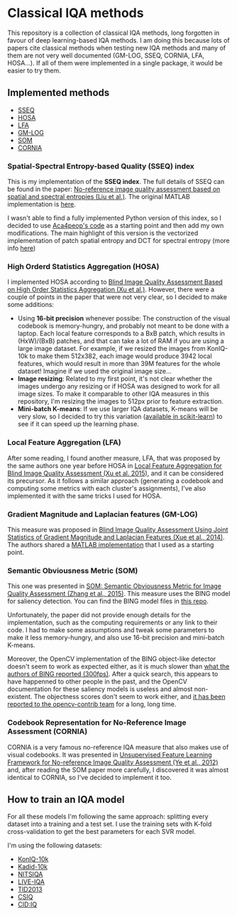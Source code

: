 # Classical IQA methods

This repository is a collection of classical IQA methods, long forgotten in favour of deep learning-based IQA methods. I am doing this because lots of papers cite classical methods when testing new IQA methods and many of them are not very well documented (GM-LOG, SSEQ, CORNIA, LFA, HOSA...). If all of them were implemented in a single package, it would be easier to try them.

## Implemented methods

- [SSEQ](#spatial-spectral-entropy-based-quality-sseq-index)
- [HOSA](#high-orderd-statistics-aggregation-hosa)
- [LFA](#local-feature-aggregation-lfa)
- [GM-LOG](#gradient-magnitude-and-laplacian-features-gm-log)
- [SOM](#semantic-obviousness-metric-som)
- [CORNIA](#codebook-representation-for-no-reference-image-assessment-cornia)

### Spatial-Spectral Entropy-based Quality (SSEQ) index

This is my implementation of the **SSEQ index**. The full details of SSEQ can be found in the paper: [No-reference image quality assessment based on spatial and spectral entropies (Liu et al.)](https://doi.org/10.1016/j.image.2014.06.006). The original MATLAB implementation is [here](https://github.com/utlive/SSEQ). 

I wasn't able to find a fully implemented Python version of this index, so I decided to use [Aca4peop's code](https://github.com/Aca4peop/SSEQ-Python) as a starting point and then add my own modifications. The main highlight of this version is the vectorized implementation of patch spatial entropy and DCT for spectral entropy (more info [here](https://eng.libretexts.org/Bookshelves/Electrical_Engineering/Signal_Processing_and_Modeling/Information_and_Entropy_(Penfield)/03%3A_Compression/3.08%3A_Detail-_2-D_Discrete_Cosine_Transformation/3.8.02%3A_Discrete_Cosine_Transformation))

### High Orderd Statistics Aggregation (HOSA)

I implemented HOSA according to [Blind Image Quality Assessment Based on High
Order Statistics Aggregation (Xu et al.)](https://ieeexplore.ieee.org/document/7501619). However, there were a couple of points in the paper that were not very clear, so I decided to make some additions:

- Using **16-bit precision** whenever possibe: The construction of the visual codebook is memory-hungry, and probably not meant to be done with a laptop. Each local feature corresponds to a BxB patch, which results in (HxW)/(BxB) patches, and that can take a lot of RAM if you are using a large image dataset. For example, if we resized the images from KonIQ-10k to make them 512x382, each image would produce 3942 local features, which would result in more than 39M features for the whole dataset! Imagine if we used the original image size...
- **Image resizing**: Related to my first point, it's not clear whether the images undergo any resizing or if HOSA was designed to work for all image sizes. To make it comparable to other IQA measures in this repository, I'm resizing the images to 512px prior to feature extraction.
- **Mini-batch K-means**: If we use larger IQA datasets, K-means will be very slow, so I decided to try this variation ([available in scikit-learn](https://scikit-learn.org/stable/modules/generated/sklearn.cluster.MiniBatchKMeans.html)) to see if it can speed up the learning phase.

### Local Feature Aggregation (LFA)

After some reading, I found another measure, LFA, that was proposed by the same authors one year before HOSA in [Local Feature Aggregation for Blind Image Quality Assessment (Xu et al. 2015)](https://ieeexplore.ieee.org/abstract/document/7457832), and it can be considered its precursor. As it follows a similar approach (generating a codebook and computing some metrics with each cluster's assignments), I've also implemented it with the same tricks I used for HOSA.

### Gradient Magnitude and Laplacian features (GM-LOG)

This measure was proposed in [Blind Image Quality Assessment Using Joint Statistics of Gradient Magnitude and Laplacian Features (Xue et al., 2014)](https://ieeexplore.ieee.org/abstract/document/6894197). The authors shared a [MATLAB implementation](http://www4.comp.polyu.edu.hk/~cslzhang/code/GM-LOG-BIQA.zip) that I used as a starting point.

### Semantic Obviousness Metric (SOM)

This one was presented in [SOM: Semantic Obviousness Metric for Image Quality Assessment (Zhang et al., 2015)](https://openaccess.thecvf.com/content_cvpr_2015/papers/Zhang_SOM_Semantic_Obviousness_2015_CVPR_paper.pdf). This measure uses the BING model for saliency detection. You can find the BING model files in [this repo](https://github.com/methylDragon/opencv-python-reference/tree/master/Resources/Models/bing_objectness_model).

Unfortunately, the paper did not provide enough details for the implementation, such as the computing requirements or any link to their code. I had to make some assumptions and tweak some parameters to make it less memory-hungry, and also use 16-bit precision and mini-batch K-means.

Moreover, the OpenCV implementation of the BING object-like detector doesn't seem to work as expected either, as it is much slower than [what the authors of BING reported (300fps)](https://mmcheng.net/mftp/Papers/ObjectnessBING.pdf). After a quick search, this appears to have happenned to other people in the past, and the OpenCV documentation for these saliency models is useless and almost non-existent. The objectness scores don't seem to work either, and [it has been reported to the opencv-contrib team](https://github.com/opencv/opencv_contrib/issues/404) for a long, long time.

### Codebook Representation for No-Reference Image Assessment (CORNIA)

CORNIA is a very famous no-reference IQA measure that also makes use of visual codebooks. It was presented in [Unsupervised Feature Learning Framework for No-reference Image Quality Assessment (Ye et al., 2012)](https://ieeexplore.ieee.org/document/6247789) and, after reading the SOM paper more carefully, I discovered it was almost identical to CORNIA, so I've decided to implement it too.

## How to train an IQA model

For all these models I'm following the same approach: splitting every dataset into a training and a test set. I use the training sets with K-fold cross-validation to get the best parameters for each SVR model.

I'm using the following datasets:

- [KonIQ-10k](https://database.mmsp-kn.de/koniq-10k-database.html)
- [Kadid-10k](https://database.mmsp-kn.de/kadid-10k-database.html)
- [NITSIQA](https://drive.google.com/drive/folders/0B_bnn8Xh3PMmT1VxSlVRWDNCTk0?resourcekey=0-9JzjQxVUNJXIodLwkiZ-Lg&usp=sharing)
- [LIVE-IQA](https://qualinet.github.io/databases/image/live_image_quality_assessment_database/)
- [TID2013](https://qualinet.github.io/databases/image/tampere_image_database_tid2013/)
- [CSIQ](https://qualinet.github.io/databases/image/categorical_image_quality_csiq_database/)
- [CID:IQ](https://folk.ntnu.no/mariupe/CIDIQ.zip)